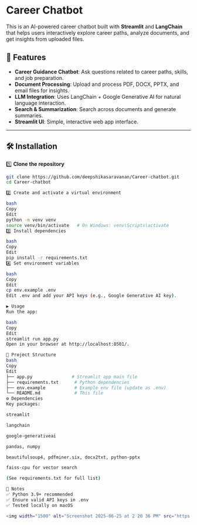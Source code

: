 # Career Chatbot

This is an AI-powered career chatbot built with **Streamlit** and **LangChain** that helps users interactively explore career paths, analyze documents, and get insights from uploaded files.

## 🚀 Features

- **Career Guidance Chatbot**: Ask questions related to career paths, skills, and job preparation.
- **Document Processing**: Upload and process PDF, DOCX, PPTX, and email files for insights.
- **LLM Integration**: Uses LangChain + Google Generative AI for natural language interaction.
- **Search & Summarization**: Search across documents and generate summaries.
- **Streamlit UI**: Simple, interactive web app interface.

---

## 🛠 Installation

1️⃣ **Clone the repository**
```bash
git clone https://github.com/deepshikasaravanan/Career-chatbot.git
cd Career-chatbot

2️⃣ Create and activate a virtual environment

bash
Copy
Edit
python -m venv venv
source venv/bin/activate   # On Windows: venv\Scripts\activate
3️⃣ Install dependencies

bash
Copy
Edit
pip install -r requirements.txt
4️⃣ Set environment variables

bash
Copy
Edit
cp env.example .env
Edit .env and add your API keys (e.g., Google Generative AI key).

▶️ Usage
Run the app:

bash
Copy
Edit
streamlit run app.py
Open in your browser at http://localhost:8501/.

📂 Project Structure
bash
Copy
Edit
├── app.py               # Streamlit app main file
├── requirements.txt      # Python dependencies
├── env.example           # Example env file (update as .env)
└── README.md             # This file
⚙ Dependencies
Key packages:

streamlit

langchain

google-generativeai

pandas, numpy

beautifulsoup4, pdfminer.six, docx2txt, python-pptx

faiss-cpu for vector search

(See requirements.txt for full list)

📌 Notes
✅ Python 3.9+ recommended
✅ Ensure valid API keys in .env
✅ Tested locally on macOS

<img width="1500" alt="Screenshot 2025-06-25 at 2 20 36 PM" src="https://github.com/user-attachments/assets/e6521ce8-58d0-4053-ab03-c6039be6d8e6" />




